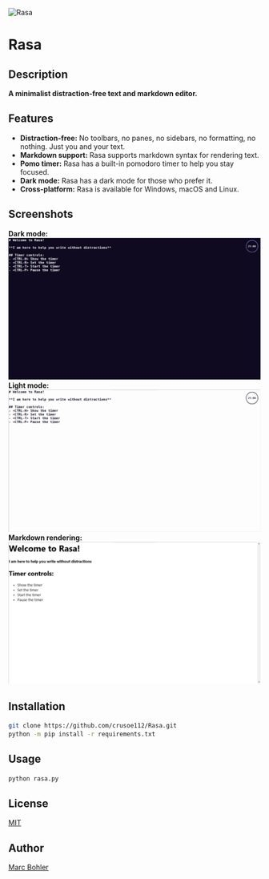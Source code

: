 ![Rasa](Images/logo.png)
# Rasa

## Description
**A minimalist distraction-free text and markdown editor.**

## Features
- **Distraction-free:** No toolbars, no panes, no sidebars, no formatting, no nothing. Just you and your text.
- **Markdown support:** Rasa supports markdown syntax for rendering text.
- **Pomo timer:** Rasa has a built-in pomodoro timer to help you stay focused.
- **Dark mode:** Rasa has a dark mode for those who prefer it.
- **Cross-platform:** Rasa is available for Windows, macOS and Linux.

## Screenshots
**Dark mode:**
![Dark mode](Images/full-dark-mode.png)
**Light mode:**
![Light mode](Images/full-light-mode.png)
**Markdown rendering:**
![Markdown](Images/markdown.png)

## Installation

```bash
git clone https://github.com/crusoe112/Rasa.git
python -m pip install -r requirements.txt
```

## Usage

```bash
python rasa.py
```

## License
[MIT](https://choosealicense.com/licenses/mit/)

## Author
[Marc Bohler](https://marcbohler.com)